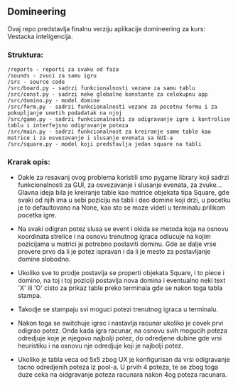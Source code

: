 ## Domineering
Ovaj repo predstavlja finalnu verziju aplikacije domineering za kurs: Vestacka inteligencija.

### Struktura:
    /reports - reporti za svaku od faza 
    /sounds - zvuci za samu igru
    /src - source code
    /src/board.py - sadrzi funkcionalnosti vezane za samu tablu
    /src/const.py - sadrzi neke globalne konstante za celokupnu app
    /src/domino.py - model domine
    /src/form.py - sadrzi funkcionalnosti vezane za pocetnu formu i za pokupljanje unetih podadatak na njoj
    /src/game.py - sadrzi funkcionalnosti za odigravanje igre i kontrolise tablu i interfejsno odigravanje poteza
    /src/main.py - sadrzi funkcionalnost za kreiranje same table kao matrice i za osvezavanje i slusanje evenata sa GUI-a
    /src/square.py - model koji predstavlja jedan square na tabli

### Krarak opis:

 - Dakle za resavanj ovog problema koristili smo pygame library koji sadrzi funkcionalnosti za GUI, za osvezavanje i slusanje evenata, za zvuke...
Glavna ideja bila je kreiranje table kao matrice objekata tipa Square, gde svaki od njih ima u sebi poziciju na tabli i deo domine koji drzi, u pocetku je to defaultovano na None, kao sto se moze videti u terminalu prilikom pocetka igre.

- Na svaki odigran potez slusa se event i okida se metoda koja na osnovu koordinata strelice i na osnovu trenutnog igraca odlucuje na kojim pozicijama u matrici je potrebno postaviti dominu. Gde se dalje vrse provere prvo da li je potez ispravan i da li je mesto za postavljanje domine slobodno.
- Ukoliko sve to prodje postavlja se properti objekata Square, i to piece i domino, na toj i toj poziciji postavlja nova domina i eventualno neki text 'X' ili 'O' cisto za prikaz table preko terminala gde se nakon toga tabla stampa.
- Takodje se stampaju svi moguci potezi trenutnog igraca u terminalu.
- Nakon toga se switchuje igrac i nastavlja racunar ukoliko je covek prvi odigrao potez. Onda kada igra racunar, na osnovu svih mogucih poteza odredjuje koje je njegovo najbolji potez, do odredjene dubine gde vrsi heuristiku i na osnovu nje odredjuje koji je najbolji potez.
- Ukoliko je tabla veca od 5x5 zbog UX je konfigurisan da vrsi odigravanje tacno odredjenih poteza iz pool-a. U prvih 4 poteza, te se zbog toga duze ceka na oidgravanje poteza racunara nakon 4og poteza racunara.